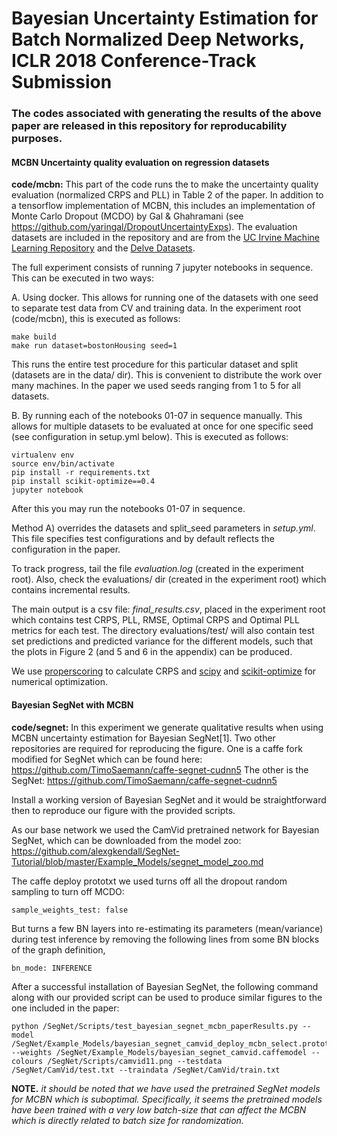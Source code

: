 # Bayesian Uncertainty Estimation for Batch Normalized Deep Networks, ICLR 2018 Conference-Track Submission
### The codes associated with generating the results of the above paper are released in this repository for reproducability purposes.

#### MCBN Uncertainty quality evaluation on regression datasets
**code/mcbn:** This part of the code runs the to make the uncertainty quality evaluation (normalized CRPS and PLL) in Table 2 of the paper. In addition to a tensorflow implementation of MCBN, this includes an implementation of Monte Carlo Dropout (MCDO) by Gal & Ghahramani (see https://github.com/yaringal/DropoutUncertaintyExps). The evaluation datasets are included in the repository and are from the [UC Irvine Machine Learning Repository](http://archive.ics.uci.edu/ml/index.php) and the [Delve Datasets](http://www.cs.toronto.edu/~delve/data/datasets.html).

The full experiment consists of running 7 jupyter notebooks in sequence. This can be executed in two ways:

A. Using docker. This allows for running one of the datasets with one seed to separate test data from CV and training data. In the experiment root (code/mcbn), this is executed as follows:
   ```
   make build
   make run dataset=bostonHousing seed=1
   ```
   This runs the entire test procedure for this particular dataset and split (datasets are in the data/ dir). This is convenient to distribute the work over many machines. In the paper we used seeds ranging from 1 to 5 for all datasets.

B. By running each of the notebooks 01-07 in sequence manually. This allows for multiple datasets to be evaluated at once for one specific seed (see configuration in setup.yml below). This is executed as follows: 
   ```
   virtualenv env
   source env/bin/activate
   pip install -r requirements.txt
   pip install scikit-optimize==0.4
   jupyter notebook
   ```
   After this you may run the notebooks 01-07 in sequence.

Method A) overrides the datasets and split_seed parameters in _setup.yml_. This file specifies test configurations and by default reflects the configuration in the paper.

To track progress, tail the file _evaluation.log_ (created in the experiment root). Also, check the evaluations/ dir (created in the experiment root) which contains incremental results.

The main output is a csv file: _final_results.csv_, placed in the experiment root which contains test CRPS, PLL, RMSE, Optimal CRPS and Optimal PLL metrics for each test. The directory evaluations/test/ will also contain test set predictions and predicted variance for the different models, such that the plots in Figure 2 (and 5 and 6 in the appendix) can be produced.

We use [properscoring](https://pypi.python.org/pypi/properscoring) to calculate CRPS and [scipy](https://www.scipy.org/) and [scikit-optimize](https://github.com/scikit-optimize/scikit-optimize) for numerical optimization. 

#### Bayesian SegNet with MCBN
**code/segnet:** In this experiment we generate qualitative results when using MCBN uncertainty estimation for Bayesian SegNet[1]. Two other repositories are required for reproducing the figure. One is a caffe fork modified for SegNet which can be found here: https://github.com/TimoSaemann/caffe-segnet-cudnn5  The other is the SegNet: https://github.com/TimoSaemann/caffe-segnet-cudnn5

Install a working version of Bayesian SegNet and it would be straightforward then to reproduce our figure with the provided scripts.

As our base network we used the CamVid pretrained network for Bayesian SegNet, which can be downloaded from the model zoo: https://github.com/alexgkendall/SegNet-Tutorial/blob/master/Example_Models/segnet_model_zoo.md

The caffe deploy prototxt we used turns off all the dropout random sampling to turn off MCDO:

```
sample_weights_test: false
```
But turns a few BN layers into re-estimating its parameters (mean/variance) during test inference by removing the following lines from some BN blocks of the graph definition,

```
bn_mode: INFERENCE
```
After a successful installation of Bayesian SegNet, the following command along with our provided script can be used to produce similar figures to the one included in the paper:

```
python /SegNet/Scripts/test_bayesian_segnet_mcbn_paperResults.py --model /SegNet/Example_Models/bayesian_segnet_camvid_deploy_mcbn_select.prototxt --weights /SegNet/Example_Models/bayesian_segnet_camvid.caffemodel --colours /SegNet/Scripts/camvid11.png --testdata /SegNet/CamVid/test.txt --traindata /SegNet/CamVid/train.txt
```

**NOTE.**  *it should be noted that we have used the pretrained SegNet models for MCBN which is suboptimal. Specifically, it seems the pretrained models have been trained with a very low batch-size that can affect the MCBN which is directly related to batch size for randomization.*




